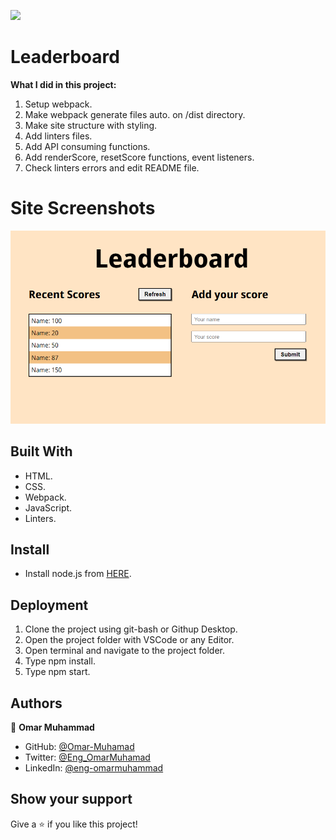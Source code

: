 ![](https://img.shields.io/badge/Microverse-blueviolet)

# Leaderboard

**What I did in this project:**

  1. Setup webpack.
  2. Make webpack generate files auto. on /dist directory.
  3. Make site structure with styling.
  4. Add linters files.
  5. Add API consuming functions.
  6. Add renderScore, resetScore functions,  event listeners.
  7. Check linters errors and edit README file.   

# Site Screenshots

![screenshot](Screenshot.png)

## Built With

- HTML.
- CSS.
- Webpack.
- JavaScript.
- Linters.

## Install

- Install node.js from [HERE](https://nodejs.org/en/).
  
## Deployment

1. Clone the project using git-bash or Githup Desktop.
2. Open the project folder with VSCode or any Editor.
3. Open terminal and navigate to the project folder.
4. Type npm install.
5. Type npm start.

## Authors

👤 **Omar Muhammad**

- GitHub: [@Omar-Muhamad](https://github.com/Omar-Muhamad)
- Twitter: [@Eng_OmarMuhamad](https://twitter.com/Eng_OmarMuhamad)
- LinkedIn: [@eng-omarmuhammad](https://www.linkedin.com/in/eng-omarmuhammad/)

## Show your support

Give a ⭐️ if you like this project!